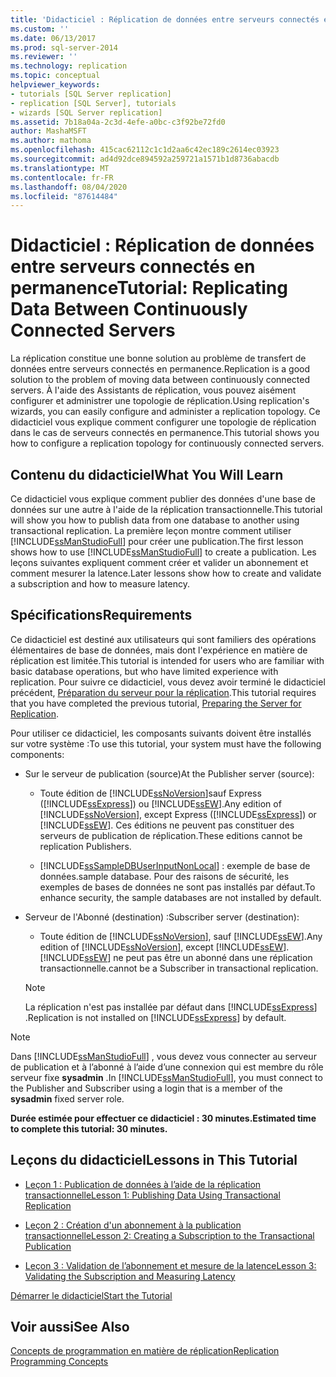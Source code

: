 ```yaml
---
title: 'Didacticiel : Réplication de données entre serveurs connectés en permanence | Microsoft Docs'
ms.custom: ''
ms.date: 06/13/2017
ms.prod: sql-server-2014
ms.reviewer: ''
ms.technology: replication
ms.topic: conceptual
helpviewer_keywords:
- tutorials [SQL Server replication]
- replication [SQL Server], tutorials
- wizards [SQL Server replication]
ms.assetid: 7b18a04a-2c3d-4efe-a0bc-c3f92be72fd0
author: MashaMSFT
ms.author: mathoma
ms.openlocfilehash: 415cac62112c1c1d2aa6c42ec189c2614ec03923
ms.sourcegitcommit: ad4d92dce894592a259721a1571b1d8736abacdb
ms.translationtype: MT
ms.contentlocale: fr-FR
ms.lasthandoff: 08/04/2020
ms.locfileid: "87614484"
---
```

# <a name="tutorial-replicating-data-between-continuously-connected-servers"></a><span data-ttu-id="b55b7-102">Didacticiel : Réplication de données entre serveurs connectés en permanence</span><span class="sxs-lookup"><span data-stu-id="b55b7-102">Tutorial: Replicating Data Between Continuously Connected Servers</span></span>
  <span data-ttu-id="b55b7-103">La réplication constitue une bonne solution au problème de transfert de données entre serveurs connectés en permanence.</span><span class="sxs-lookup"><span data-stu-id="b55b7-103">Replication is a good solution to the problem of moving data between continuously connected servers.</span></span> <span data-ttu-id="b55b7-104">À l'aide des Assistants de réplication, vous pouvez aisément configurer et administrer une topologie de réplication.</span><span class="sxs-lookup"><span data-stu-id="b55b7-104">Using replication's wizards, you can easily configure and administer a replication topology.</span></span> <span data-ttu-id="b55b7-105">Ce didacticiel vous explique comment configurer une topologie de réplication dans le cas de serveurs connectés en permanence.</span><span class="sxs-lookup"><span data-stu-id="b55b7-105">This tutorial shows you how to configure a replication topology for continuously connected servers.</span></span>  
  
## <a name="what-you-will-learn"></a><span data-ttu-id="b55b7-106">Contenu du didacticiel</span><span class="sxs-lookup"><span data-stu-id="b55b7-106">What You Will Learn</span></span>  
 <span data-ttu-id="b55b7-107">Ce didacticiel vous explique comment publier des données d'une base de données sur une autre à l'aide de la réplication transactionnelle.</span><span class="sxs-lookup"><span data-stu-id="b55b7-107">This tutorial will show you how to publish data from one database to another using transactional replication.</span></span> <span data-ttu-id="b55b7-108">La première leçon montre comment utiliser [!INCLUDE[ssManStudioFull](../../includes/ssmanstudiofull-md.md)] pour créer une publication.</span><span class="sxs-lookup"><span data-stu-id="b55b7-108">The first lesson shows how to use [!INCLUDE[ssManStudioFull](../../includes/ssmanstudiofull-md.md)] to create a publication.</span></span> <span data-ttu-id="b55b7-109">Les leçons suivantes expliquent comment créer et valider un abonnement et comment mesurer la latence.</span><span class="sxs-lookup"><span data-stu-id="b55b7-109">Later lessons show how to create and validate a subscription and how to measure latency.</span></span>  
  
## <a name="requirements"></a><span data-ttu-id="b55b7-110">Spécifications</span><span class="sxs-lookup"><span data-stu-id="b55b7-110">Requirements</span></span>  
 <span data-ttu-id="b55b7-111">Ce didacticiel est destiné aux utilisateurs qui sont familiers des opérations élémentaires de base de données, mais dont l'expérience en matière de réplication est limitée.</span><span class="sxs-lookup"><span data-stu-id="b55b7-111">This tutorial is intended for users who are familiar with basic database operations, but who have limited experience with replication.</span></span> <span data-ttu-id="b55b7-112">Pour suivre ce didacticiel, vous devez avoir terminé le didacticiel précédent, [Préparation du serveur pour la réplication](tutorial-preparing-the-server-for-replication.md).</span><span class="sxs-lookup"><span data-stu-id="b55b7-112">This tutorial requires that you have completed the previous tutorial, [Preparing the Server for Replication](tutorial-preparing-the-server-for-replication.md).</span></span>  
  
 <span data-ttu-id="b55b7-113">Pour utiliser ce didacticiel, les composants suivants doivent être installés sur votre système :</span><span class="sxs-lookup"><span data-stu-id="b55b7-113">To use this tutorial, your system must have the following components:</span></span>  
  
-   <span data-ttu-id="b55b7-114">Sur le serveur de publication (source)</span><span class="sxs-lookup"><span data-stu-id="b55b7-114">At the Publisher server (source):</span></span>  
  
    -   <span data-ttu-id="b55b7-115">Toute édition de [!INCLUDE[ssNoVersion](../../includes/ssnoversion-md.md)]sauf Express ([!INCLUDE[ssExpress](../../includes/ssexpress-md.md)]) ou [!INCLUDE[ssEW](../../includes/ssew-md.md)].</span><span class="sxs-lookup"><span data-stu-id="b55b7-115">Any edition of [!INCLUDE[ssNoVersion](../../includes/ssnoversion-md.md)], except Express ([!INCLUDE[ssExpress](../../includes/ssexpress-md.md)]) or [!INCLUDE[ssEW](../../includes/ssew-md.md)].</span></span> <span data-ttu-id="b55b7-116">Ces éditions ne peuvent pas constituer des serveurs de publication de réplication.</span><span class="sxs-lookup"><span data-stu-id="b55b7-116">These editions cannot be replication Publishers.</span></span>  
  
    -   [!INCLUDE[ssSampleDBUserInputNonLocal](../../includes/sssampledbuserinputnonlocal-md.md)] <span data-ttu-id="b55b7-117">: exemple de base de données.</span><span class="sxs-lookup"><span data-stu-id="b55b7-117">sample database.</span></span> <span data-ttu-id="b55b7-118">Pour des raisons de sécurité, les exemples de bases de données ne sont pas installés par défaut.</span><span class="sxs-lookup"><span data-stu-id="b55b7-118">To enhance security, the sample databases are not installed by default.</span></span>  
  
-   <span data-ttu-id="b55b7-119">Serveur de l'Abonné (destination) :</span><span class="sxs-lookup"><span data-stu-id="b55b7-119">Subscriber server (destination):</span></span>  
  
    -   <span data-ttu-id="b55b7-120">Toute édition de [!INCLUDE[ssNoVersion](../../includes/ssnoversion-md.md)], sauf [!INCLUDE[ssEW](../../includes/ssew-md.md)].</span><span class="sxs-lookup"><span data-stu-id="b55b7-120">Any edition of [!INCLUDE[ssNoVersion](../../includes/ssnoversion-md.md)], except [!INCLUDE[ssEW](../../includes/ssew-md.md)].</span></span> [!INCLUDE[ssEW](../../includes/ssew-md.md)] <span data-ttu-id="b55b7-121">ne peut pas être un abonné dans une réplication transactionnelle.</span><span class="sxs-lookup"><span data-stu-id="b55b7-121">cannot be a Subscriber in transactional replication.</span></span>  
  
    > [!NOTE]  
    >  <span data-ttu-id="b55b7-122">La réplication n'est pas installée par défaut dans [!INCLUDE[ssExpress](../../includes/ssexpress-md.md)] .</span><span class="sxs-lookup"><span data-stu-id="b55b7-122">Replication is not installed on [!INCLUDE[ssExpress](../../includes/ssexpress-md.md)] by default.</span></span>  
  
> [!NOTE]  
>  <span data-ttu-id="b55b7-123">Dans [!INCLUDE[ssManStudioFull](../../includes/ssmanstudiofull-md.md)] , vous devez vous connecter au serveur de publication et à l’abonné à l’aide d’une connexion qui est membre du rôle serveur fixe **sysadmin** .</span><span class="sxs-lookup"><span data-stu-id="b55b7-123">In [!INCLUDE[ssManStudioFull](../../includes/ssmanstudiofull-md.md)], you must connect to the Publisher and Subscriber using a login that is a member of the **sysadmin** fixed server role.</span></span>  
  
 <span data-ttu-id="b55b7-124">**Durée estimée pour effectuer ce didacticiel : 30 minutes.**</span><span class="sxs-lookup"><span data-stu-id="b55b7-124">**Estimated time to complete this tutorial: 30 minutes.**</span></span>  
  
## <a name="lessons-in-this-tutorial"></a><span data-ttu-id="b55b7-125">Leçons du didacticiel</span><span class="sxs-lookup"><span data-stu-id="b55b7-125">Lessons in This Tutorial</span></span>  
  
-   [<span data-ttu-id="b55b7-126">Leçon 1 : Publication de données à l’aide de la réplication transactionnelle</span><span class="sxs-lookup"><span data-stu-id="b55b7-126">Lesson 1: Publishing Data Using Transactional Replication</span></span>](lesson-1-publishing-data-using-transactional-replication.md)  
  
-   [<span data-ttu-id="b55b7-127">Leçon 2 : Création d'un abonnement à la publication transactionnelle</span><span class="sxs-lookup"><span data-stu-id="b55b7-127">Lesson 2: Creating a Subscription to the Transactional Publication</span></span>](lesson-2-creating-a-subscription-to-the-transactional-publication.md)  
  
-   [<span data-ttu-id="b55b7-128">Leçon 3 : Validation de l’abonnement et mesure de la latence</span><span class="sxs-lookup"><span data-stu-id="b55b7-128">Lesson 3: Validating the Subscription and Measuring Latency</span></span>](lesson-3-validating-the-subscription-and-measuring-latency.md)  
  
 [<span data-ttu-id="b55b7-129">Démarrer le didacticiel</span><span class="sxs-lookup"><span data-stu-id="b55b7-129">Start the Tutorial</span></span>](transactional/transactional-replication.md)  
  
## <a name="see-also"></a><span data-ttu-id="b55b7-130">Voir aussi</span><span class="sxs-lookup"><span data-stu-id="b55b7-130">See Also</span></span>  
 [<span data-ttu-id="b55b7-131">Concepts de programmation en matière de réplication</span><span class="sxs-lookup"><span data-stu-id="b55b7-131">Replication Programming Concepts</span></span>](concepts/replication-programming-concepts.md)  
  
  
